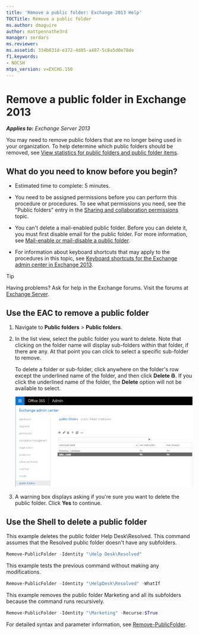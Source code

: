 ```yaml
---
title: 'Remove a public folder: Exchange 2013 Help'
TOCTitle: Remove a public folder
ms.author: dmaguire
author: mattpennathe3rd
manager: serdars
ms.reviewer:
ms.assetid: 334b831d-e372-4d85-a407-5c8a5d0e78de
f1.keywords:
- NOCSH
mtps_version: v=EXCHG.150
---
```


# Remove a public folder in Exchange 2013

_**Applies to:** Exchange Server 2013_

You may need to remove public folders that are no longer being used in your organization. To help determine which public folders should be removed, see [View statistics for public folders and public folder items](view-public-folder-statistics-exchange-2013-help.md).

## What do you need to know before you begin?

- Estimated time to complete: 5 minutes.

- You need to be assigned permissions before you can perform this procedure or procedures. To see what permissions you need, see the "Public folders" entry in the [Sharing and collaboration permissions](sharing-and-collaboration-permissions-exchange-2013-help.md) topic.

- You can't delete a mail-enabled public folder. Before you can delete it, you must first disable email for the public folder. For more information, see [Mail-enable or mail-disable a public folder](enable-or-disable-mail-for-public-folder-exchange-2013-help.md).

- For information about keyboard shortcuts that may apply to the procedures in this topic, see [Keyboard shortcuts for the Exchange admin center in Exchange 2013](keyboard-shortcuts-in-the-exchange-admin-center-2013-help.md).

> [!TIP]
> Having problems? Ask for help in the Exchange forums. Visit the forums at [Exchange Server](https://go.microsoft.com/fwlink/p/?linkId=60612).

## Use the EAC to remove a public folder

1. Navigate to **Public folders** \> **Public folders**.

2. In the list view, select the public folder you want to delete. Note that clicking on the folder name will display sub-folders within that folder, if there are any. At that point you can click to select a specific sub-folder to remove.

     To delete a folder or sub-folder, click anywhere on the folder's row except the underlined name of the folder, and then click **Delete** ![Delete icon](images/ITPro_EAC_DeleteIcon.gif). If you click the underlined name of the folder, the **Delete** option will not be available to select.

    ![Selecting a public folder to remove](images/8666290d-3f19-4c70-afe3-45569762718b.png)

3. A warning box displays asking if you're sure you want to delete the public folder. Click **Yes** to continue.

## Use the Shell to delete a public folder

This example deletes the public folder Help Desk\Resolved. This command assumes that the Resolved public folder doesn't have any subfolders.

```powershell
Remove-PublicFolder -Identity "\Help Desk\Resolved"
```

This example tests the previous command without making any modifications.

```powershell
Remove-PublicFolder -Identity "\HelpDesk\Resolved" -WhatIf
```

This example removes the public folder Marketing and all its subfolders because the command runs recursively.

```powershell
Remove-PublicFolder -Identity "\Marketing" -Recurse:$True
```

For detailed syntax and parameter information, see [Remove-PublicFolder](https://docs.microsoft.com/powershell/module/exchange/remove-publicfolder).
